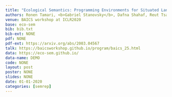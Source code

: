 ```yaml
---
title: "Ecological Semantics: Programming Environments for Situated Language Understanding"
authors: Ronen Tamari, <b>Gabriel Stanovsky</b>, Dafna Shahaf, Reut Tsarfaty
venue: BAICS workshop at ICLR2020
base: eco-sem
bib: bib.txt
bib-ext: NONE
pdf: NONE
pdf-ext: https://arxiv.org/abs/2003.04567
talk: https://baicsworkshop.github.io/program/baics_25.html
data: https://eco-sem.github.io/
data-name: DEMO
code: NONE
layout: post
poster: NONE
slides: NONE
date: 01-01-2020
categories: [semrep]
---
```

